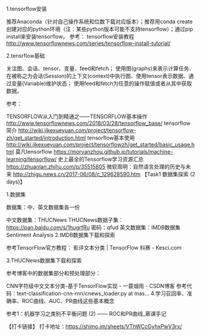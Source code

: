 1.tensorflow安装

推荐Anaconda（针对自己操作系统和位数下载对应版本）；推荐用conda create创建对应的python环境（注：某些python版本可能不支持tensorflow）；通过pip install来安装tensorflow。 参考： tensorflow安装教程 http://www.tensorflownews.com/series/tensorflow-install-tutorial/

2.tensrflow基础

关注图、会话、tensor、变量、feed和fetch； 使用图(graphs)来表示计算任务、在被称之为会话(Session)的上下文(context)中执行图、使用tensor表示数据、通过变量(Variable)维护状态； 使用feed和fetch为任意的操作赋值或者从其中获取数据。

参考：

TENSORFLOW从入门到精通之——TENSORFLOW基本操作 http://www.tensorflownews.com/2018/03/28/tensorflow_base/
tensorflow简介 http://wiki.jikexueyuan.com/project/tensorflow-zh/get_started/introduction.html
tensorflow基本使用 http://wiki.jikexueyuan.com/project/tensorflowzh/get_started/basic_usage.html
莫凡tensorflow https://morvanzhou.github.io/tutorials/machine-learning/tensorflow/
史上最全的Tensorflow学习资源汇总 https://zhuanlan.zhihu.com/p/35515805
微软周明：自然语言处理的历史与未来 http://zhigu.news.cn/2017-06/08/c_129628590.htm
【Task1 数据集探索 (2 days)】

1.数据集

数据集：中、英文数据集各一份

中文数据集：THUCNews THUCNews数据子集：https://pan.baidu.com/s/1hugrfRu 密码：qfud
英文数据集：IMDB数据集 Sentiment Analysis
2.IMDB数据集下载和探索

参考TensorFlow官方教程： 影评文本分类 | TensorFlow 科赛 - Kesci.com

3.THUCNews数据集下载和探索

参考博客中的数据集部分和预处理部分：

CNN字符级中文文本分类-基于TensorFlow实现 - 一蓑烟雨 - CSDN博客
参考代码：text-classification-cnn-rnn/cnews_loader.py at mas...
4.学习召回率、准确率、ROC曲线、AUC、PR曲线这些基本概念

参考1：机器学习之类别不平衡问题 (2) —— ROC和PR曲线_慕课手记

【打卡链接】
打卡地址：https://shimo.im/sheets/VThWCcGyhxPwV3rx/ 
